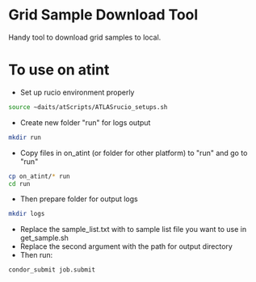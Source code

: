 # Grid Sample Download Tool

Handy tool to download grid samples to local.

# To use on atint
* Set up rucio environment properly
```bash
source ~daits/atScripts/ATLASrucio_setups.sh
```
* Create new folder "run" for logs output
```bash
mkdir run
```
* Copy files in on_atint (or folder for other platform) to "run" and go to "run"
```bash
cp on_atint/* run
cd run
```
* Then prepare folder for output logs
```bash
mkdir logs
```
* Replace the sample_list.txt with to sample list file you want to use in get_sample.sh
* Replace the second argument with the path for output directory
* Then run:
```bash
condor_submit job.submit
```
